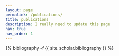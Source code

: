 ```yaml
---
layout: page
permalink: /publications/
title: publications
description: I really need to update this page 
nav: true
nav_order: 1
---
```

<!-- _pages/publications.md -->
<div class="publications">

{% bibliography -f {{ site.scholar.bibliography }} %}

</div>

